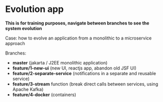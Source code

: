 # Evolution app

**This is for training purposes, navigate between branches to see the system evolution**

Case: how to evolve an application from a monolithic to a microservice approach

Branches:
- **master** (jakarta / J2EE monolithic application)
- **feature/1-new-ui** (new UI, reactjs app, abandon old JSF UI)
- **feature/2-separate-service** (notifications in a separate and reusable service)
- **feature/3-stream** function (break direct calls between services, using Apache Kafka)
- **feature/4-docker** (containers)
